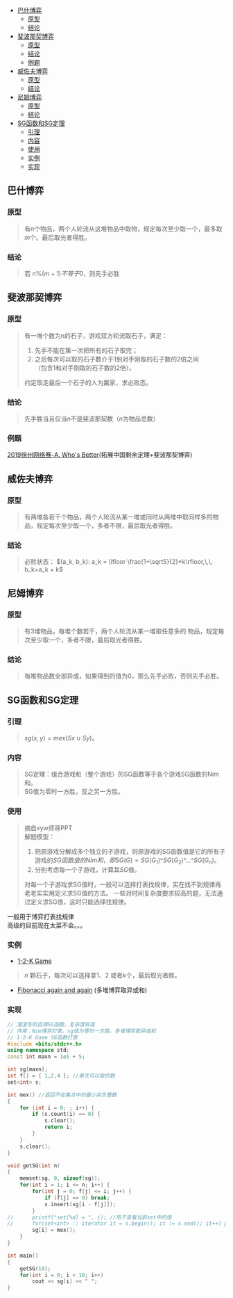 - [巴什博弈](#巴什博弈)
	- [原型](#原型)
	- [结论](#结论)
- [斐波那契博弈](#斐波那契博弈)
	- [原型](#原型-1)
	- [结论](#结论-1)
	- [例题](#例题)
- [威佐夫博弈](#威佐夫博弈)
	- [原型](#原型-2)
	- [结论](#结论-2)
- [尼姆博弈](#尼姆博弈)
	- [原型](#原型-3)
	- [结论](#结论-3)
- [SG函数和SG定理](#sg函数和sg定理)
	- [引理](#引理)
	- [内容](#内容)
	- [使用](#使用)
	- [实例](#实例)
	- [实现](#实现)

## 巴什博弈
### 原型
> 有$n$个物品，两个人轮流从这堆物品中取物，规定每次至少取一个，最多取$m$个。最后取光者得胜。
### 结论
> 若 $n\%(m+1) 不等于0$，则先手必胜


## 斐波那契博弈
### 原型
> 有一堆个数为n的石子，游戏双方轮流取石子，满足：
> 1. 先手不能在第一次把所有的石子取完；
> 2. 之后每次可以取的石子数介于1到对手刚取的石子数的2倍之间   
>  （包含1和对手刚取的石子数的2倍）。  
> 
> 约定取走最后一个石子的人为赢家，求必败态。
### 结论
> 先手胜当且仅当$n$不是斐波那契数（$n$为物品总数）
### 例题
[2019徐州网络赛-A. Who's Better](https://nanti.jisuanke.com/t/41383)(拓展中国剩余定理+斐波那契博弈)

## 威佐夫博弈
### 原型
> 有两堆各若干个物品，两个人轮流从某一堆或同时从两堆中取同样多的物品，规定每次至少取一个，多者不限，最后取光者得胜。
### 结论
> 必败状态：
> $(a_k, b_k): a_k = \lfloor \frac{1+\sqrt5}{2}*k\rfloor,\,\, b_k=a_k + k$

## 尼姆博弈
### 原型
> 有3堆物品，每堆个数若干，两个人轮流从某一堆取任意多的
物品，规定每次至少取一个，多者不限，最后取光者得胜。
### 结论
> 每堆物品数全部异或，如果得到的值为0，那么先手必败，否则先手必胜。

## SG函数和SG定理
### 引理
> $sg(x,y)=mex(Sx∪Sy)$。
### 内容
> SG定理：组合游戏和（整个游戏）的SG函数等于各个游戏SG函数的Nim和。  
> SG值为零时一方胜，反之另一方胜。

### 使用
> 摘自xyw师哥PPT  
> 解题模型：
> 1. 把原游戏分解成多个独立的子游戏，则原游戏的SG函数值是它的所有子游戏的$SG函数值的Nim和，即SG(G)=SG(G_1)$^$SG(G_2)$^...^$SG(G_n)。$
> 2. 分别考虑每一个子游戏，计算其$SG$值。
>   
>对每一个子游戏求SG值时，一般可以选择打表找规律，实在找不到规律再老老实实用定义求SG值的方法。
一些对时间复杂度要求较高的题，无法通过定义求SG值，这时只能选择找规律。

一般用于博弈打表找规律  
高级的目前现在太菜不会。。。
### 实例
* [1-2-K Game](https://vjudge.net/problem/CodeForces-1194D)
> $n$ 颗石子，每次可以选择拿$1$、$2$ 或者$k$个，最后取光者胜。
* [Fibonacci again and again](http://acm.hdu.edu.cn/showproblem.php?pid=1848) (多堆博弈取异或和)
### 实现
```cpp
// 渣渣写的自用SG函数，复杂度较高
// 作用：Nim博弈打表，sg值为零时一方胜，多堆博弈取异或和
// 1-2-K Game SG函数打表
#include <bits/stdc++.h>
using namespace std;
const int maxn = 1e5 + 5;

int sg[maxn];
int f[] = { 1,2,4 }; //单次可以取的数
set<int> s;

int mex() //返回不在集合中的最小非负整数
{
	for (int i = 0; ; i++) {
		if (s.count(i) == 0) {
			s.clear();
			return i;
		}
	}
	s.clear();
}

void getSG(int n)
{
	memset(sg, 0, sizeof(sg));
	for(int i = 1; i <= n; i++) {
		for(int j = 0; f[j] <= i; j++) {
			if (f[j] == 0) break;
			s.insert(sg[i - f[j]]);
		}
//		printf("set[%d] = ", i); //用于查看当前set中的值
//		for(set<int> :: iterator it = s.begin(); it != s.end(); it++) printf("%d ", *it); printf("\n");
		sg[i] = mex();
	}
}

int main()
{
	getSG(10);
	for(int i = 0; i < 10; i++)
		cout << sg[i] << " ";
}
```
